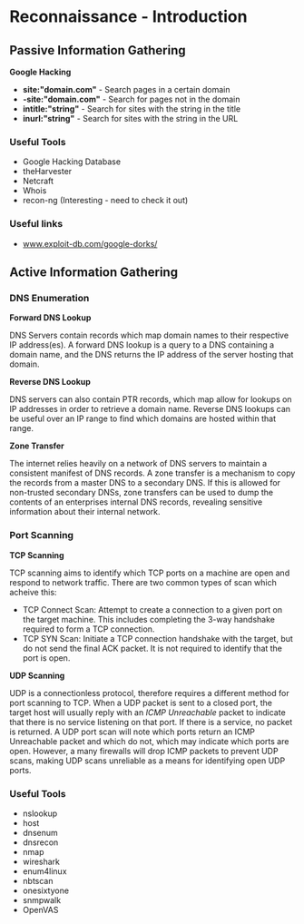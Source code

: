 # Reconnaissance - Introduction

## Passive Information Gathering

**Google Hacking**
 * **site:"domain.com"** - Search pages in a certain domain
 * **-site:"domain.com"** - Search for pages not in the domain
 * **intitle:"string"** - Search for sites with the string in the title
 * **inurl:"string"** - Search for sites with the string in the URL

### Useful Tools
 * Google Hacking Database
 * theHarvester
 * Netcraft
 * Whois
 * recon-ng (Interesting - need to check it out)

### Useful links
 * www.exploit-db.com/google-dorks/


## Active Information Gathering

### DNS Enumeration

**Forward DNS Lookup**

DNS Servers contain records which map domain names to their respective IP address(es). A forward DNS lookup is a query to a DNS containing a domain name, and the DNS returns the IP address of the server hosting that domain.

**Reverse DNS Lookup**

DNS servers can also contain PTR records, which map allow for lookups on IP addresses in order to retrieve a domain name. Reverse DNS lookups can be useful over an IP range to find which domains are hosted within that range.

**Zone Transfer**

The internet relies heavily on a network of DNS servers to maintain a consistent manifest of DNS records. A zone transfer is a mechanism to copy the records from a master DNS to a secondary DNS. If this is allowed for non-trusted secondary DNSs, zone transfers can be used to dump the contents of an enterprises internal DNS records, revealing sensitive information about their internal network.


### Port Scanning

**TCP Scanning**

TCP scanning aims to identify which TCP ports on a machine are open and respond to network traffic. There are two common types of scan which acheive this:
  * TCP Connect Scan: Attempt to create a connection to a given port on the target machine. This includes completing the 3-way handshake required to form a TCP connection.
  * TCP SYN Scan: Initiate a TCP connection handshake with the target, but do not send the final ACK packet. It is not required to identify that the port is open.

**UDP Scanning**

UDP is a connectionless protocol, therefore requires a different method for port scanning to TCP. When a UDP packet is sent to a closed port, the target host will usually reply with an _ICMP Unreachable_ packet to indicate that there is no service listening on that port. If there is a service, no packet is returned. A UDP port scan will note which ports return an ICMP Unreachable packet and which do not, which may indicate which ports are open. However, a many firewalls will drop ICMP packets to prevent UDP scans, making UDP scans unreliable as a means for identifying open UDP ports.


### Useful Tools
 * nslookup
 * host
 * dnsenum
 * dnsrecon
 * nmap
 * wireshark
 * enum4linux
 * nbtscan
 * onesixtyone
 * snmpwalk
 * OpenVAS